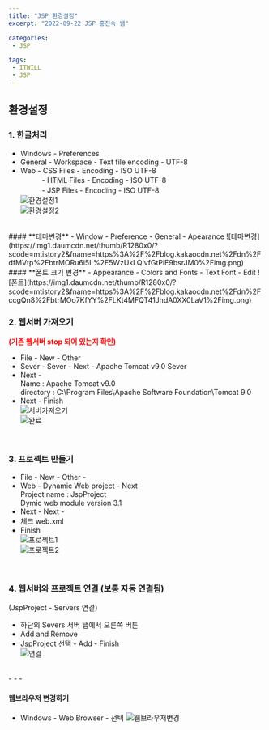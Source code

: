 ```yaml
---
title: "JSP_환경설정"
excerpt: "2022-09-22 JSP 홍진숙 쌤"

categories:
 - JSP

tags:
 - ITWILL
 - JSP
---
```

## **환경설정**     
### **1. 한글처리**     
- Windows - Preferences     
- General - Workspace - Text file encoding - UTF-8     
- Web - CSS Files - Encoding - ISO UTF-8     
　　　- HTML Files - Encoding - ISO UTF-8      
　　　- JSP Files - Encoding - ISO UTF-8     
![환경설정1](https://img1.daumcdn.net/thumb/R1280x0/?scode=mtistory2&fname=https%3A%2F%2Fblog.kakaocdn.net%2Fdn%2Fb52U6A%2FbtrMPmn2L9S%2FjUQ5A6uC92N3ZOz9vg5MCK%2Fimg.png)     
![환경설정2](https://img1.daumcdn.net/thumb/R1280x0/?scode=mtistory2&fname=https%3A%2F%2Fblog.kakaocdn.net%2Fdn%2FR2pdy%2FbtrS3GIUFZ0%2FMckSA21SoGQDpbdQVYxy4k%2Fimg.png)     
<br>
#### **테마변경**    
- Window - Preference - General - Apearance     
![테마변경](https://img1.daumcdn.net/thumb/R1280x0/?scode=mtistory2&fname=https%3A%2F%2Fblog.kakaocdn.net%2Fdn%2FdfMVtp%2FbtrMORu6i5L%2F5WzUkLQlvfGtPiE9bsrJM0%2Fimg.png)     
<br>
#### **폰트 크기 변경**
- Appearance - Colors and Fonts - Text Font - Edit    
![폰트](https://img1.daumcdn.net/thumb/R1280x0/?scode=mtistory2&fname=https%3A%2F%2Fblog.kakaocdn.net%2Fdn%2FccgQn8%2FbtrMOo7KfYY%2FLKt4MFQT41JhdA0XX0LaV1%2Fimg.png)     
<br>

### **2. 웹서버 가져오기**     
<span style="color:red">**(기존 웹서버 stop 되어 있는지 확인)**</span>     
- File - New - Other     
- Sever - Sever - Next - Apache Tomcat v9.0 Sever     
- Next -    
Name : Apache Tomcat v9.0    
directory : C:\Program Files\Apache Software Foundation\Tomcat 9.0    
- Next - Finish    
![서버가져오기](https://img1.daumcdn.net/thumb/R1280x0/?scode=mtistory2&fname=https%3A%2F%2Fblog.kakaocdn.net%2Fdn%2FbnOQ8b%2FbtrMPfP4OSh%2F51JIucGNWDlgFWyTAncuQ0%2Fimg.png)    
![완료](https://img1.daumcdn.net/thumb/R1280x0/?scode=mtistory2&fname=https%3A%2F%2Fblog.kakaocdn.net%2Fdn%2FWlJDD%2FbtrMK2p60Vj%2F2LWCHpvxcTvEnDS1zS141K%2Fimg.png)     
<br>

### **3. 프로젝트 만들기**    
- File - New - Other -    
- Web - Dynamic Web project - Next    
Project name : JspProject    
Dymic web module version 3.1    
- Next - Next -     
- 체크 web.xml    
- Finish    
![프로젝트1](https://img1.daumcdn.net/thumb/R1280x0/?scode=mtistory2&fname=https%3A%2F%2Fblog.kakaocdn.net%2Fdn%2FbA3h2G%2FbtrMN8xmw3f%2Fi4ivKPmwbnrPYDG8YVsKSK%2Fimg.png)    
![프로젝트2](https://img1.daumcdn.net/thumb/R1280x0/?scode=mtistory2&fname=https%3A%2F%2Fblog.kakaocdn.net%2Fdn%2Fdqv4f9%2FbtrMPUx3cTT%2F1cErRkSFQBfu0QfeYjmr40%2Fimg.png)     
<br>

### **4. 웹서버와 프로젝트 연결 (보통 자동 연결됨)**    
(JspProject - Servers 연결)    
- 하단의 Severs 서버 탭에서 오른쪽 버튼    
- Add and Remove    
- JspProject 선택 - Add - Finish    
![연결](https://img1.daumcdn.net/thumb/R1280x0/?scode=mtistory2&fname=https%3A%2F%2Fblog.kakaocdn.net%2Fdn%2F9K2qL%2FbtrMOR9INzU%2FAG3v5HKNygq1qYG79vR79k%2Fimg.png)    
<br>
- - -

#### **웹브라우저 변경하기** 
- Windows - Web Browser - 선택
![웹브라우저변경](https://img1.daumcdn.net/thumb/R1280x0/?scode=mtistory2&fname=https%3A%2F%2Fblog.kakaocdn.net%2Fdn%2FV3cnT%2FbtrMOSt2NPZ%2FNnUYXNIv0k9fkxgLXEW81K%2Fimg.png)